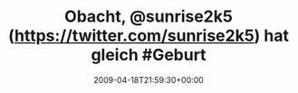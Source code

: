 ---
retweeted: false
source: <a href="http://twitter.com" rel="nofollow">Twitter Web Client</a>
entities:
  hashtags:
  - text: Geburtstag
    indices:
    - '31'
    - '42'
  symbols: []
  user_mentions: []
  urls: []
display_text_range:
- '0'
- '43'
favorite_count: '0'
id_str: '1553705427'
truncated: false
retweet_count: '0'
id: '1553705427'
created_at: Sat Apr 18 21:59:30 +0000 2009
favorited: false
full_text: 'Obacht, [@sunrise2k5](https://twitter.com/sunrise2k5) hat gleich #Geburtstag!'
lang: de
tags:
- Geburtstag
- pesos/twitter
date: '2009-04-18T21:59:30+00:00'
src: https://twitter.com/bascht/status/1553705427
original_url: https://twitter.com/bascht/status/1553705427
type: twitter_tweet
text: 'Obacht, [@sunrise2k5](https://twitter.com/sunrise2k5) hat gleich #Geburtstag!'
title: 'Obacht, @sunrise2k5 (https://twitter.com/sunrise2k5) hat gleich #Geburt'

---